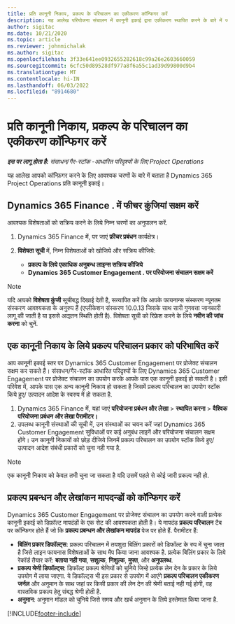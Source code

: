 ```yaml
---
title: प्रति कानूनी निकाय, प्रकल्प के परिचालन का एकीकरण कॉन्फिगर करें
description: यह आलेख परियोजना संचालन में कानूनी इकाई द्वारा एकीकरण स्थापित करने के बारे में जानकारी प्रदान करता है।
author: sigitac
ms.date: 10/21/2020
ms.topic: article
ms.reviewer: johnmichalak
ms.author: sigitac
ms.openlocfilehash: 3f33e641ee0932655282618c99a26e2603660059
ms.sourcegitcommit: 6cfc50d89528df977a8f6a55c1ad39d99800d9b4
ms.translationtype: MT
ms.contentlocale: hi-IN
ms.lasthandoff: 06/03/2022
ms.locfileid: "8914680"
---
```

# <a name="configure-project-operations-integration-per-legal-entity"></a>प्रति कानूनी निकाय, प्रकल्प के परिचालन का एकीकरण कॉन्फिगर करें 

_**इस पर लागू होता है:** संसाधन/गैर-स्टॉक -आधारित परिदृश्यों के लिए Project Operations_

यह आलेख आपको कॉन्फ़िगर करने के लिए आवश्यक चरणों के बारे में बताता है Dynamics 365 Project Operations प्रति कानूनी इकाई।

## <a name="enable-feature-keys-in-dynamics-365-finance"></a>Dynamics 365 Finance . में फीचर कुंजियां सक्षम करें

आवश्यक विशेषताओं को सक्रिय करने के लिये निम्न चरणों का अनुपालन करें.

1. Dynamics 365 Finance में, पर जाएं **फ़ीचर प्रबंधन** कार्यक्षेत्र।
2. **विशेषता सूची** में, निम्न विशेषताओं को खोजिये और सक्रिय कीजिये:
  
    - **प्रकल्प के लिये एकाधिक अनुबन्ध लाइन्स सक्रिय कीजिये**
    - **Dynamics 365 Customer Engagement . पर परियोजना संचालन सक्षम करें**

> [!NOTE]
> यदि आपको **विशेषता कुंजी** सूचीबद्ध दिखाई देती है, सत्यापित करें कि आपके फायनान्स संस्करण न्यूनतम संस्करण आवश्यकता के अनुरुप हैं (एप्लीकेशन संस्करण 10.0.13 जिसके साथ सारी गुणवत्ता जानकारी लागू की जाती है या इससे अद्यतन स्थिति होती है). विशेषता सूची को रिफ्रेश करने के लिये **नवीन की जांच करना** को चुनें.

## <a name="define-the-project-operations-deployment-scenario-for-a-legal-entity"></a>एक कानूनी निकाय के लिये प्रकल्प परिचालन प्रकार को परिभाषित करें

आप कानूनी इकाई स्तर पर Dynamics 365 Customer Engagement पर प्रोजेक्ट संचालन सक्षम कर सकते हैं। संसाधन/गैर-स्टॉक आधारित परिदृश्यों के लिए Dynamics 365 Customer Engagement पर प्रोजेक्ट संचालन का उपयोग करके आपके पास एक कानूनी इकाई हो सकती है। इसी परिवेश में, आपके पास एक अन्य कानूनी निकाय हो सकता है जिसमें प्रकल्प परिचालन का उपयोग स्टॉक किये हुए/ उत्पादन आदेश के स्वरुप में हो सकता है.

1. Dynamics 365 Finance में, यहां जाएं **परियोजना प्रबंधन और लेखा** > **स्थापित करना** > **वैश्विक परियोजना प्रबंधन और लेखा पैरामीटर।**
2. उपलब्ध कानूनी संस्थाओं की सूची में, उन संस्थाओं का चयन करें जहां Dynamics 365 Customer Engagement सुविधाओं पर कई अनुबंध लाइनें और परियोजना संचालन सक्षम होंगे। उन कानूनी निकायों को छोड़ दीजिये जिनमें प्रकल्प परिचालन का उपयोग स्टॉक किये हुए/उत्पादन आदेश संबंधी प्रकारों को चुना नही गया है.

> [!NOTE]
> एक कानूनी निकाय को केवल तभी चुना जा सकता है यदि उसमें पहले से कोई जारी प्रकल्प नही हो.

## <a name="configure-project-management-and-accounting-parameters"></a>प्रकल्प प्रबन्धन और लेखांकन मापदन्डों को कॉन्फिगर करें

Dynamics 365 Customer Engagement पर प्रोजेक्ट संचालन का उपयोग करने वाली प्रत्येक कानूनी इकाई को डिफ़ॉल्ट मापदंडों के एक सेट की आवश्यकता होती है। ये मापदंड **प्रकल्प परिचालन** टैब पर कॉन्फिगर होते हैं जो कि **प्रकल्प प्रबन्धन और लेखांकन मापदंड** पेज पर होते हैं. पैरामीटर हैं:

  - **बिलिंग प्रकार डिफॉल्ट्स**: प्रकल्प परिचालन में तयशुदा बिलिंग प्रकारों को डिफॉल्ट के रुप में चुना जाता है जिसे लाइन फायनास विशेषताओं के साथ मैप किया जाना आवश्यक है. प्रत्येक बिलिंग प्रकार के लिये रेकॉर्ड तैयार करें: **बताया नही गया**, **सशुल्क**, **निशुल्क**, **मुफ्त**, और **अनुपलब्ध**.
  - **प्रकल्प श्रेणी डिफॉल्ट्स**: डिफॉल्ट प्रकल्प श्रेणियों को चुनिये जिन्हे प्रत्येक लेन देन के प्रकार के लिये उपयोग में लाया जाएगा. ये डिफॉल्ट्स भी इस प्रकार से उपयोग में आएंगे **प्रकल्प परिचालन एकीकरण जर्नल** और अनुमान के साथ जहां पर किसी प्रकार की लेन देन की श्रेणी बताई नही गई होगी, वह वास्तविक प्रकल्प हेतु संबद्ध श्रेणी होती है.
  - **अनुमान**: अनुमान मॉडल को चुनिये जिसे समय और खर्च अनुमान के लिये इस्तेमाल किया जाना है.


[!INCLUDE[footer-include](../includes/footer-banner.md)]